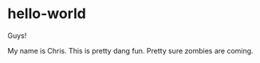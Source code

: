 hello-world
===========

Guys!

My name is Chris. This is pretty dang fun. Pretty sure zombies are coming.
